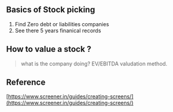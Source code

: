 


## Basics of Stock picking

 1. Find Zero debt or liabilities companies
 2. See there 5 years finanical records

## How to  value a stock ?
>what is the company doing?
>EV/EBITDA valudation method.
>
## Reference
[https://www.screener.in/guides/creating-screens/](https://www.screener.in/guides/creating-screens/)


<!--stackedit_data:
eyJoaXN0b3J5IjpbLTIwMzA2MTUxNTcsMjE0MTI2NTE0Myw0MT
I3NzM1ODgsLTYxMjgzNDU5Nl19
-->